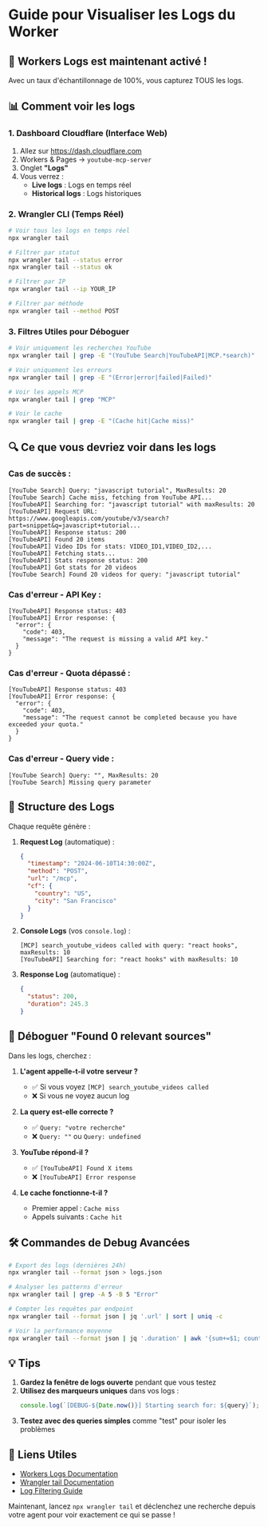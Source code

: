 # Guide pour Visualiser les Logs du Worker

## 🎯 Workers Logs est maintenant activé !

Avec un taux d'échantillonnage de 100%, vous capturez TOUS les logs.

## 📊 Comment voir les logs

### 1. Dashboard Cloudflare (Interface Web)

1. Allez sur https://dash.cloudflare.com
2. Workers & Pages → `youtube-mcp-server`
3. Onglet **"Logs"**
4. Vous verrez :
   - **Live logs** : Logs en temps réel
   - **Historical logs** : Logs historiques

### 2. Wrangler CLI (Temps Réel)

```bash
# Voir tous les logs en temps réel
npx wrangler tail

# Filtrer par statut
npx wrangler tail --status error
npx wrangler tail --status ok

# Filtrer par IP
npx wrangler tail --ip YOUR_IP

# Filtrer par méthode
npx wrangler tail --method POST
```

### 3. Filtres Utiles pour Déboguer

```bash
# Voir uniquement les recherches YouTube
npx wrangler tail | grep -E "(YouTube Search|YouTubeAPI|MCP.*search)"

# Voir uniquement les erreurs
npx wrangler tail | grep -E "(Error|error|failed|Failed)"

# Voir les appels MCP
npx wrangler tail | grep "MCP"

# Voir le cache
npx wrangler tail | grep -E "(Cache hit|Cache miss)"
```

## 🔍 Ce que vous devriez voir dans les logs

### Cas de succès :
```
[YouTube Search] Query: "javascript tutorial", MaxResults: 20
[YouTube Search] Cache miss, fetching from YouTube API...
[YouTubeAPI] Searching for: "javascript tutorial" with maxResults: 20
[YouTubeAPI] Request URL: https://www.googleapis.com/youtube/v3/search?part=snippet&q=javascript+tutorial...
[YouTubeAPI] Response status: 200
[YouTubeAPI] Found 20 items
[YouTubeAPI] Video IDs for stats: VIDEO_ID1,VIDEO_ID2,...
[YouTubeAPI] Fetching stats...
[YouTubeAPI] Stats response status: 200
[YouTubeAPI] Got stats for 20 videos
[YouTube Search] Found 20 videos for query: "javascript tutorial"
```

### Cas d'erreur - API Key :
```
[YouTubeAPI] Response status: 403
[YouTubeAPI] Error response: {
  "error": {
    "code": 403,
    "message": "The request is missing a valid API key."
  }
}
```

### Cas d'erreur - Quota dépassé :
```
[YouTubeAPI] Response status: 403
[YouTubeAPI] Error response: {
  "error": {
    "code": 403,
    "message": "The request cannot be completed because you have exceeded your quota."
  }
}
```

### Cas d'erreur - Query vide :
```
[YouTube Search] Query: "", MaxResults: 20
[YouTube Search] Missing query parameter
```

## 📝 Structure des Logs

Chaque requête génère :

1. **Request Log** (automatique) :
   ```json
   {
     "timestamp": "2024-06-10T14:30:00Z",
     "method": "POST",
     "url": "/mcp",
     "cf": {
       "country": "US",
       "city": "San Francisco"
     }
   }
   ```

2. **Console Logs** (vos `console.log`) :
   ```
   [MCP] search_youtube_videos called with query: "react hooks", maxResults: 10
   [YouTubeAPI] Searching for: "react hooks" with maxResults: 10
   ```

3. **Response Log** (automatique) :
   ```json
   {
     "status": 200,
     "duration": 245.3
   }
   ```

## 🚨 Déboguer "Found 0 relevant sources"

Dans les logs, cherchez :

1. **L'agent appelle-t-il votre serveur ?**
   - ✅ Si vous voyez `[MCP] search_youtube_videos called`
   - ❌ Si vous ne voyez aucun log

2. **La query est-elle correcte ?**
   - ✅ `Query: "votre recherche"`
   - ❌ `Query: ""` ou `Query: undefined`

3. **YouTube répond-il ?**
   - ✅ `[YouTubeAPI] Found X items`
   - ❌ `[YouTubeAPI] Error response`

4. **Le cache fonctionne-t-il ?**
   - Premier appel : `Cache miss`
   - Appels suivants : `Cache hit`

## 🛠️ Commandes de Debug Avancées

```bash
# Export des logs (dernières 24h)
npx wrangler tail --format json > logs.json

# Analyser les patterns d'erreur
npx wrangler tail | grep -A 5 -B 5 "Error"

# Compter les requêtes par endpoint
npx wrangler tail --format json | jq '.url' | sort | uniq -c

# Voir la performance moyenne
npx wrangler tail --format json | jq '.duration' | awk '{sum+=$1; count++} END {print "Avg:", sum/count, "ms"}'
```

## 💡 Tips

1. **Gardez la fenêtre de logs ouverte** pendant que vous testez
2. **Utilisez des marqueurs uniques** dans vos logs :
   ```javascript
   console.log(`[DEBUG-${Date.now()}] Starting search for: ${query}`);
   ```
3. **Testez avec des queries simples** comme "test" pour isoler les problèmes

## 🔗 Liens Utiles

- [Workers Logs Documentation](https://developers.cloudflare.com/workers/observability/logs/)
- [Wrangler tail Documentation](https://developers.cloudflare.com/workers/wrangler/commands/#tail)
- [Log Filtering Guide](https://developers.cloudflare.com/workers/observability/logs/tail/)

Maintenant, lancez `npx wrangler tail` et déclenchez une recherche depuis votre agent pour voir exactement ce qui se passe !